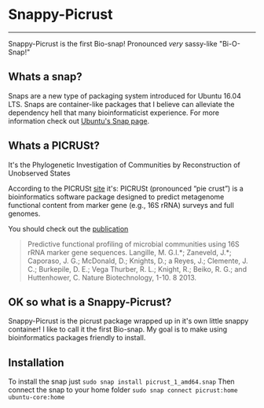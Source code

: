 # Snappy-Picrust
---
Snappy-Picrust is the first Bio-snap! Pronounced *very* sassy-like "Bi-O-Snap!"

## Whats a snap?
Snaps are a new type of packaging system introduced for Ubuntu 16.04 LTS. Snaps are
container-like packages that I believe can alleviate the dependency hell that many
bioinformaticist experience. For more information check out [Ubuntu's Snap page](https://developer.ubuntu.com/en/desktop/).

## Whats a PICRUSt?
It's the Phylogenetic Investigation of Communities by Reconstruction of Unobserved States

According to the PICRUSt [site](https://picrust.github.io/picrust/) it's:
PICRUSt (pronounced “pie crust”) is a bioinformatics software package designed to predict metagenome functional content from marker gene (e.g., 16S rRNA) surveys and full genomes.

You should check out the [publication](http://www.nature.com/nbt/journal/vaop/ncurrent/abs/nbt.2676.html)
>Predictive functional profiling of microbial communities using 16S rRNA marker gene sequences. Langille, M. G.I.\*; Zaneveld, J.\*; Caporaso, J. G.; McDonald, D.; Knights, D.; a Reyes, J.; Clemente, J. C.; Burkepile, D. E.; Vega Thurber, R. L.; Knight, R.; Beiko, R. G.; and Huttenhower, C. Nature Biotechnology, 1-10. 8 2013.

## OK so what is a Snappy-Picrust?
Snappy-Picrust is the picrust package wrapped up in it's own little snappy container! I like to call it the first Bio-snap. My goal is to make using bioinformatics packages friendly to install.

## Installation
To install the snap just `sudo snap install picrust_1_amd64.snap`
Then connect the snap to your home folder `sudo snap connect picrust:home ubuntu-core:home`
